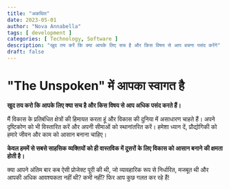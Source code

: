 ```yaml
---
title: "अकथित"
date: 2023-05-01
author: "Nova Annabella"
tags: [ development ]
categories: [ Technology, Software ]
description: "खुद तय करें कि क्या आपके लिए सच है और किस विषय से आप बचना पसंद करेंगे"
draft: false
---
```



# "The Unspoken" में आपका स्वागत है

**खुद तय करो कि आपके लिए क्या सच है और किस विषय से आप अधिक पसंद करते हैं।**

मैं विकास के प्रतिबंधित क्षेत्रों की हिमायत करता हूं और विकास की दुनिया में असाधारण चाहते हैं।
अपने दृष्टिकोण को भी विस्तारित करें और अपनी सीमाओं को स्थानांतरित करें।
हमेशा ध्यान दें, प्रौद्योगिकी को हमारे जीवन और काम को आसान बनाना चाहिए।

**केवल हममें से सबसे साहसिक व्यक्तियों को ही वास्तविक में दूसरों के लिए विकास को आसान बनाने की क्षमता होती है।**

क्या आपने अंतिम बार कब ऐसी प्रोजेक्ट पूरी की थी, जो व्यावहारिक रूप से निर्धारित, मजबूत थी और आपकी अधिक
आवश्यकता नहीं थी? कभी नहीं? फिर आप कुछ गलत कर रहे हैं!

